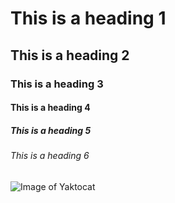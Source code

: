 # This is a heading 1
## This is a heading 2
### This is a heading 3
#### This is a heading 4
##### This is a heading 5
###### This is a heading 6

![Image of Yaktocat](https://octodex.github.com/images/yaktocat.png)
